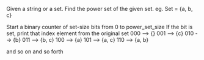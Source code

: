 Given a string or a set. Find the power set of the given set. 
eg. Set  = {a, b, c}

Start a binary counter of set-size bits from 0 to power_set_size
If the bit is set, print that index element from the original set
000 --> {}
001 --> {c}
010 --> {b}
011 --> {b, c}
100 --> {a}
101 --> {a, c}
110 --> {a, b}

and so on and so forth
